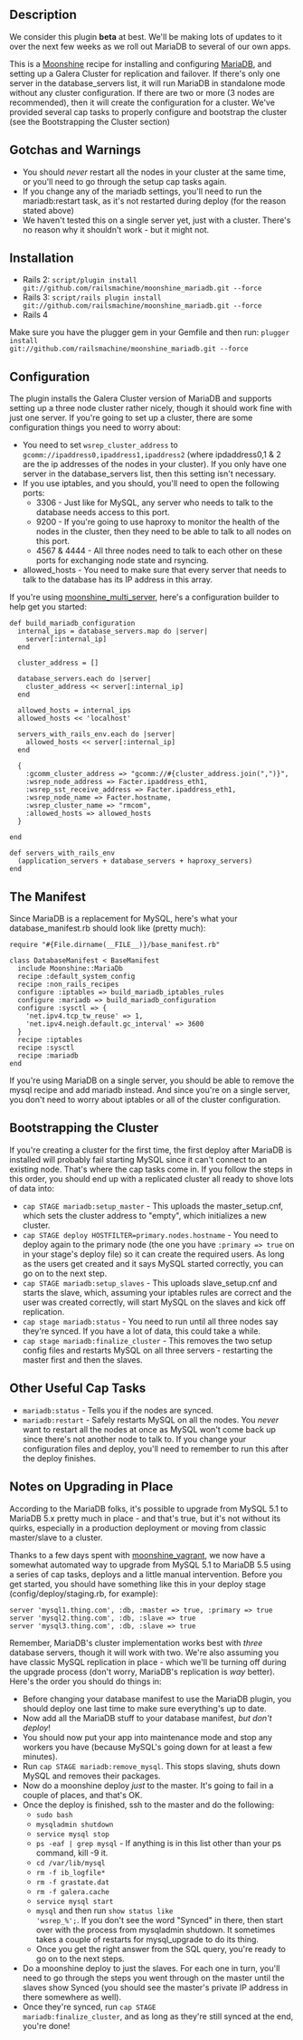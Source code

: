 ## Description

We consider this plugin **beta** at best.  We'll be making lots of updates to it over the next few weeks as we roll out MariaDB to several of our own apps.

This is a [Moonshine](http://github.com/railsmachine/moonshine) recipe for installing and configuring [MariaDB](http://mariadb.org), and setting up a Galera Cluster for replication and failover.  If there's only one server in the database_servers list, it will run MariaDB in standalone mode without any cluster configuration.  If there are two or more (3 nodes are recommended), then it will create the configuration for a cluster.  We've provided several cap tasks to properly configure and bootstrap the cluster (see the Bootstrapping the Cluster section)

## Gotchas and Warnings

* You should *never* restart all the nodes in your cluster at the same time, or you'll need to go through the setup cap tasks again.
* If you change any of the mariadb settings, you'll need to run the mariadb:restart task, as it's not restarted during deploy (for the reason stated above)
* We haven't tested this on a single server yet, just with a cluster.  There's no reason why it shouldn't work - but it might not.

## Installation

* Rails 2: <code>script/plugin install git://github.com/railsmachine/moonshine_mariadb.git --force</code>
* Rails 3: <code>script/rails plugin install git://github.com/railsmachine/moonshine_mariadb.git --force</code>
* Rails 4

Make sure you have the plugger gem in your Gemfile and then run: <code>plugger install git://github.com/railsmachine/moonshine_mariadb.git --force</code>
  
## Configuration

The plugin installs the Galera Cluster version of MariaDB and supports setting up a three node cluster rather nicely, though it should work fine with just one server.  If you're going to set up a cluster, there are some configuration things you need to worry about:

* You need to set <code>wsrep_cluster_address</code> to <code>gcomm://ipaddress0,ipaddress1,ipaddress2</code> (where ipdaddress0,1 & 2 are the ip addresses of the nodes in your cluster).  If you only have one server in the database_servers list, then this setting isn't necessary.
* If you use iptables, and you should, you'll need to open the following ports:
  * 3306 - Just like for MySQL, any server who needs to talk to the database needs access to this port.
  * 9200 - If you're going to use haproxy to monitor the health of the nodes in the cluster, then they need to be able to talk to all nodes on this port.
  * 4567 & 4444 - All three nodes need to talk to each other on these ports for exchanging node state and rsyncing.
* allowed_hosts - You need to make sure that every server that needs to talk to the database has its IP address in this array.

If you're using [moonshine_multi_server](http://github.com/railsmachine/moonshine_multi_server), here's a configuration builder to help get you started:

<pre><code>def build_mariadb_configuration
  internal_ips = database_servers.map do |server|
    server[:internal_ip]
  end
  
  cluster_address = []
  
  database_servers.each do |server|
    cluster_address << server[:internal_ip]
  end
  
  allowed_hosts = internal_ips
  allowed_hosts << 'localhost'
  
  servers_with_rails_env.each do |server|
    allowed_hosts << server[:internal_ip]
  end
  
  {
    :gcomm_cluster_address => "gcomm://#{cluster_address.join(",")}",
    :wsrep_node_address => Facter.ipaddress_eth1,
    :wsrep_sst_receive_address => Facter.ipaddress_eth1,
    :wsrep_node_name => Facter.hostname,
    :wsrep_cluster_name => "rmcom",
    :allowed_hosts => allowed_hosts
  }
  
end

def servers_with_rails_env
  (application_servers + database_servers + haproxy_servers)
end</code></pre>

## The Manifest

Since MariaDB is a replacement for MySQL, here's what your database_manifest.rb should look like (pretty much):

<pre><code>require "#{File.dirname(__FILE__)}/base_manifest.rb"

class DatabaseManifest < BaseManifest
  include Moonshine::MariaDb
  recipe :default_system_config
  recipe :non_rails_recipes
  configure :iptables => build_mariadb_iptables_rules
  configure :mariadb => build_mariadb_configuration
  configure :sysctl => {
    'net.ipv4.tcp_tw_reuse' => 1,
    'net.ipv4.neigh.default.gc_interval' => 3600
  }
  recipe :iptables
  recipe :sysctl
  recipe :mariadb
end</code></pre>

If you're using MariaDB on a single server, you should be able to remove the mysql recipe and add mariadb instead.  And since you're on a single server, you don't need to worry about iptables or all of the cluster configuration.

## Bootstrapping the Cluster

If you're creating a cluster for the first time, the first deploy after MariaDB is installed will probably fail starting MySQL since it can't connect to an existing node.  That's where the cap tasks come in.  If you follow the steps in this order, you should end up with a replicated cluster all ready to shove lots of data into:

* <code>cap STAGE mariadb:setup_master</code> - This uploads the master_setup.cnf, which sets the cluster address to "empty", which initializes a new cluster.
* <code>cap STAGE deploy HOSTFILTER=primary.nodes.hostname</code> - You need to deploy again to the primary node (the one you have <code>:primary => true</code> on in your stage's deploy file) so it can create the required users.  As long as the users get created and it says MySQL started correctly, you can go on to the next step.
* <code>cap STAGE mariadb:setup_slaves</code> - This uploads slave_setup.cnf and starts the slave, which, assuming your iptables rules are correct and the user was created correctly, will start MySQL on the slaves and kick off replication.
* <code>cap stage mariadb:status</code> - You need to run until all three nodes say they're synced.  If you have a lot of data, this could take a while.
* <code>cap stage mariadb:finalize_cluster</code> - This removes the two setup config files and restarts MySQL on all three servers - restarting the master first and then the slaves.

## Other Useful Cap Tasks

* <code>mariadb:status</code> - Tells you if the nodes are synced.
* <code>mariadb:restart</code> - Safely restarts MySQL on all the nodes. You *never* want to restart all the nodes at once as MySQL won't come back up since there's not another node to talk to. If you change your configuration files and deploy, you'll need to remember to run this after the deploy finishes.

## Notes on Upgrading in Place

According to the MariaDB folks, it's possible to upgrade from MySQL 5.1 to MariaDB 5.x pretty much in place - and that's true, but it's not without its quirks, especially in a production deployment or moving from classic master/slave to a cluster.  

Thanks to a few days spent with [moonshine_vagrant](http://github.com/railsmachine/moonshine_vagrant), we now have a somewhat automated way to upgrade from MySQL 5.1 to MariaDB 5.5 using a series of cap tasks, deploys and a little manual intervention.  Before you get started, you should have something like this in your deploy stage (config/deploy/staging.rb, for example):

<pre><code>server 'mysql1.thing.com', :db, :master => true, :primary => true
server 'mysql2.thing.com', :db, :slave => true
server 'mysql3.thing.com', :db, :slave => true</code></pre>

Remember, MariaDB's cluster implementation works best with *three* database servers, though it will work with two.  We're also assuming you have classic MySQL replication in place - which we'll be turning off during the upgrade process (don't worry, MariaDB's replication is *way* better).  Here's the order you should do things in:

* Before changing your database manifest to use the MariaDB plugin, you should deploy one last time to make sure everything's up to date.
* Now add all the MariaDB stuff to your database manifest, *but don't deploy*!
* You should now put your app into maintenance mode and stop any workers you have (because MySQL's going down for at least a few minutes).
* Run <code>cap STAGE mariadb:remove_mysql</code>.  This stops slaving, shuts down MySQL and removes their packages.
* Now do a moonshine deploy *just* to the master.  It's going to fail in a couple of places, and that's OK.
* Once the deploy is finished, ssh to the master and do the following:
  * <code>sudo bash</code>
  * <code>mysqladmin shutdown</code>
  * <code>service mysql stop</code>
  * <code>ps -eaf | grep mysql</code> - If anything is in this list other than your ps command, kill -9 it.
  * <code>cd /var/lib/mysql</code>
  * <code>rm -f ib_logfile*</code>
  * <code>rm -f grastate.dat</code>
  * <code>rm -f galera.cache</code>
  * <code>service mysql start</code>
  * <code>mysql</code> and then run <code>show status like 'wsrep_%';</code>.  If you don't see the word "Synced" in there, then start over with the process from mysqladmin shutdown.  It sometimes takes a couple of restarts for mysql_upgrade to do its thing.
  * Once you get the right answer from the SQL query, you're ready to go on to the next steps.
* Do a moonshine deploy to just the slaves. For each one in turn, you'll need to go through the steps you went through on the master until the slaves show Synced (you should see the master's private IP address in there somewhere as well).
* Once they're synced, run <code>cap STAGE mariadb:finalize_cluster</code>, and as long as they're still synced at the end, you're done!






